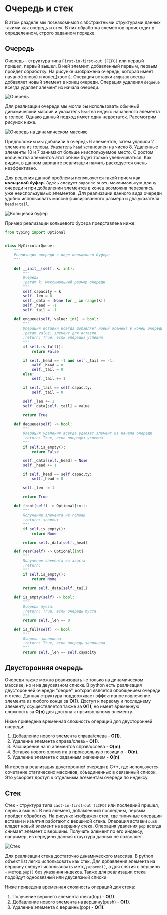 # Очередь и стек

В этом разделе мы познакомимся с абстрактными структурами данных такими как очередь и стек. В них обработка элементов
происходит в определенном, строго заданном порядке.

## Очередь

Очередь - структура типа ``First-in-first-out (FIFO)`` или первый пришел, первый вышел. В ней элемент, добавленный
первым, первым пройдет обработку. На рисунке изображена очередь, которая имеет начало(голову) и конец(хвост). Операция
вставки ``enqueue`` всегда добавляет новый элемент в конец очереди. Операция удаления ``dequeue`` всегда удаляет элемент
из начала очереди.

![Очередь](../img/queue_stack_1.png)

Для реализации очереди мы могли бы использовать обычный динамический массив и указатель ``head`` на индекс начального
элемента в голове. Однако данный подход имеет один недостаток. Рассмотрим рисунок ниже.

![Очередь на динамическом массиве](../img/queue_stack_2.png)

Предположим мы добавили в очередь 6 элементов, затем удалили 2 элемента из головы. Указатель ``head`` установлен на
число 8. Удаленные элементы 10 и 7 занимают больше неиспользуемое место. С ростом количества элементов этот объем будет
только увеличиваться. Как видим, в данном варианте реализации память расходуется очень неэффективно.

Для решения данной проблемы используется такой прием как **кольцевой буфер**. Здесь следует заранее знать максимальную
длину очереди и при добавлении элементов в конец возможна перезапись уже неиспользуемых элементов. Для реализации
данного вида очереди удобно использовать массив фиксированного размера и два указателя ``head`` и ``tail``.

![Кольцевой буфер](../img/queue_stack_3.png)

Пример реализации кольцевого буфера представлена ниже:

```python
from typing import Optional


class MyCircularQueue:
    """
    Реализация очереди в виде кольцевого буфера
    """

    def __init__(self, k: int):
        """
        Очередь
        :param k: максимальный размер очереди
        """
        self.capacity = k
        self._len = 0
        self._data = [None for _ in range(k)]
        self._head = -1
        self._tail = -1

    def enqueue(self, value: int) -> bool:
        """
        Операция вставки всегда добавляет новый элемент в конец очереди
        :param value: элемент для вставки
        :return: True, если операция успешна
        """
        if self.is_full():
            return False

        if self._head == -1 and self._tail == -1:
            self._head = 0
            self._tail = 0
        else:
            self._tail += 1

        if self._tail == self.capacity:
            self._tail = 0

        self._len += 1
        self._data[self._tail] = value

        return True

    def dequeue(self) -> bool:
        """
        Операция удаления всегда удаляет элемент из начала очереди.
        :return: True, если операция успешна
        """
        if self.is_empty():
            return False

        self._data[self._head] = None
        self._head += 1

        if self._head == self.capacity:
            self._head = 0

        self._len -= 1

        return True

    def front(self) -> Optional[int]:
        """
        Получение элемента из головы.
        :return: элемент
        """
        if self.is_empty():
            return None

        return self._data[self._head]

    def rear(self) -> Optional[int]:
        """
        Получение элемента из хвоста
        :return:
        """
        if self.is_empty():
            return None

        return self._data[self._tail]

    def is_empty(self) -> bool:
        """
        Очередь пуста.
        :return: True, если очередь пуста.
        """
        return self._len == 0

    def is_full(self) -> bool:
        """
        Очередь заполнена.
        :return: True, если очередь заполнена.
        """
        return self._len == self.capacity
```

## Двусторонняя очередь

Очереди также можно реализовать не только на динамическом массиве, но и на двусвязном списке. В python есть реализация
двусторонней очереди "deque", которая является обобщением очереди и стека. Данная структура поддерживает эффективное
извлечение элемента из любого конца за **O(1)**. Доступ к первому и последнему элементу осуществляется также за
**O(1)**, но имеет временную сложность за **O(n)** для доступа к произвольному элементу.

Ниже приведена временная сложность операций для двусторонней очереди:

1. Добавление нового элемента справа/слева - **O(1)**.
2. Удаление элемента справа/слева - **O(1)**.
3. Расширение на m элементов справа/слева - **O(m)**.
4. Вставка нового элемента в произвольную позицию - **O(n)**.
5. Удаление элемента с заданным значением - **O(n)**.

Интересна реализация двусторонней очереди в С++, где используется сочетание статических массивов, объединенных в
связанный список. Это ускоряет доступ к отдельным элементам очереди по индексу.

## Стек

Стек - структура типа ``Last-in-first-out (LIFO)`` или последний пришел, первый вышел. В ней элемент, добавленный
последним, первым пройдет обработку. На рисунке изображен стек, где типичные операции вставки и изъятия работают с
вершиной стека. Операция вставки ``push`` кладет новый элемент на вершину стека. Операция удаления ``pop`` всегда
снимает элемент с вершины. Получить элемент по его индексу, например, из середины данная структура данных не позволяет.

![Стек](../img/queue_stack_4.png)

Для реализации стека достаточно динамического массива. В python объект list легко использовать как стек. Для добавления
элемента на вершину следует использовать метод ``append()``, а для снятия с вершины - метод ``pop()`` без указания
индекса. Также для реализации стека подойдут односвязный или двусвязный списки.

Ниже приведена временная сложность операций для стека:

1. Получение верхнего элемента стека(top) - **O(1)**.
2. Добавление нового элемента на вершину(push) - **O(1)**.
3. Удаление элемента с вершины(pop) - **O(1)**.